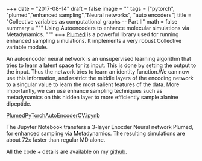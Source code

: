 +++
date = "2017-08-14"
draft = false
image = ""
tags = ["pytorch", "plumed","enhanced sampling","Neural networks", "auto encoders"]
title = "Collective variables as computational graphs -- Part II"
math = false
summary = """
 Using Autoencoders to enhance molecular simulations via Metadynamics.
"""
+++
[Plumed](plumed.github.io) is a powerful library used for running enhanced sampling simulations. It implements a
very robust Collective variable module.

An autoencoder neural network is an unsupervised learning algorithm that tries to learn a latent space for its input.
This is done by setting the output to the input. Thus the network tries to learn an identity function.We can now use
this information, and restrict the middle layers of the encoding network to a singular value to
learn the most salient features of the data. More importantly, we can use enhance sampling techniques such as
metadynamics on this hidden layer to more efficiently sample alanine dipeptide.

[PlumedPyTorchAutoEncoderCV.ipynb](https://github.com/msultan/tf_metadynamics/blob/master/PlumedPyTorchAutoEncoderCV.ipynb)

The Jupyter Notebook transfers a 3-layer Enocder Neural network Plumed, for enhanced sampling via Metadynamics. The
resulting simulations are about 72x faster than regular MD alone.

All the code + details are available on my [github](https://github.com/msultan/tf_metadynamics).